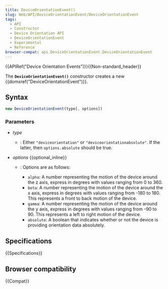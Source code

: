 ```yaml
---
title: DeviceOrientationEvent()
slug: Web/API/DeviceOrientationEvent/DeviceOrientationEvent
tags:
  - API
  - Constructor
  - Device Orientation API
  - DeviceOrientationEvent
  - Experimental
  - Reference
browser-compat: api.DeviceOrientationEvent.DeviceOrientationEvent
---
```

{{APIRef("Device Orientation Events")}}{{Non-standard_header}}

The **`DeviceOrientationEvent()`** constructor creates a new
{{domxref("DeviceOrientationEvent")}}.

## Syntax

```js
new DeviceOrientationEvent(type[, options])
```

### Parameters

- _type_
  - : Either `"deviceorientation"` or `"deviceorientationabsolute"`.
    If the latter, then `options.absolute` should be true.
- _options_ {{optional_inline}}

  - : Options are as follows:

    - `alpha`: A number representing the motion of the device around the z
      axis, express in degrees with values ranging from 0 to 360.
    - `beta`: A number representing the motion of the device around the x
      axis, express in degrees with values ranging from -180 to 180. This represents a
      front to back motion of the device.
    - `gamma`: A number representing the motion of the device around the y
      axis, express in degrees with values ranging from -90 to 90. This represents a
      left to right motion of the device.
    - `absolute`: A boolean that indicates whether or not the device is
      providing orientation data absolutely.

## Specifications

{{Specifications}}

## Browser compatibility

{{Compat}}
